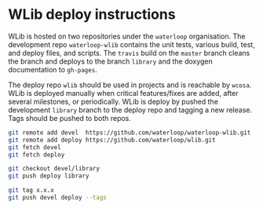 # WLib deploy instructions
WLib is hosted on two repositories under the `waterloop` organisation. The development repo `waterloop-wlib` contains 
the unit tests, various build, test, and deploy files, and scripts. The `travis` build on the `master` branch
cleans the branch and deploys to the branch `library` and the doxygen documentation to `gh-pages`.

The deploy repo `wlib` should be used in projects and is reachable by `wcosa`. WLib is deployed manually when
critical features/fixes are added, after several milestones, or periodically. WLib is deploy by pushed the development
`library` branch to the deploy repo and tagging a new release. Tags should be pushed to both repos.

```bash
git remote add devel  https://github.com/waterloop/waterloop-wlib.git
git remote add deploy https://github.com/waterloop/wlib.git
git fetch devel
git fetch deploy

git checkout devel/library
git push deploy library

git tag x.x.x
git push devel deploy --tags

```

